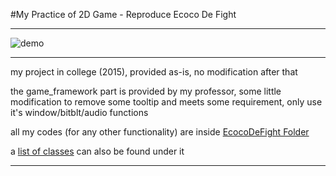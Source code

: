 #My Practice of 2D Game - Reproduce Ecoco De Fight

---

![demo](demo.gif)

---

my project in college (2015), provided as-is, no modification after that 

the game_framework part is provided by my professor, some little modification to remove some tooltip and meets some requirement, only use it's window/bitblt/audio functions

all my codes (for any other functionality) are inside [EcocoDeFight Folder](EcocoDeFight/EcocoDeFight)

a [list of classes](EcocoDeFight/EcocoDeFight/ClassList.md) can also be found under it

---

